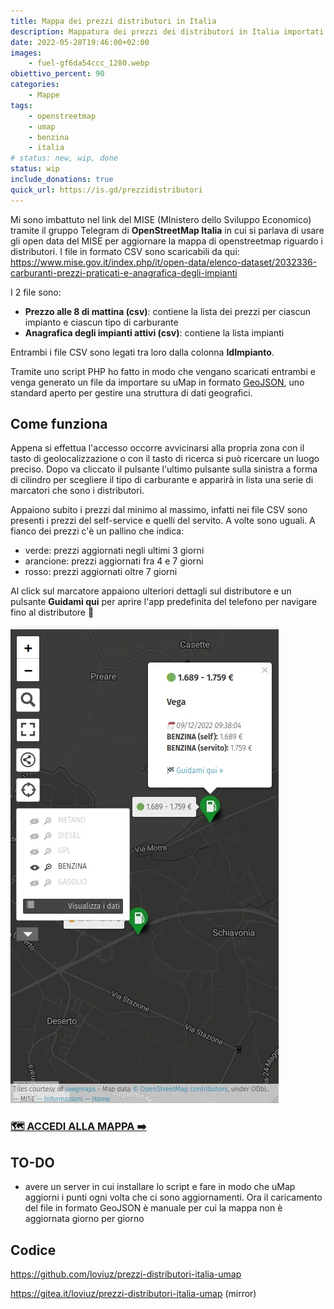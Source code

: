 ```yaml
---
title: Mappa dei prezzi distributori in Italia
description: Mappatura dei prezzi dei distributori in Italia importati dai dati ufficiali del MISE (MInistero dello Sviluppo Economico) dal formato CSV
date: 2022-05-28T19:46:00+02:00
images:
    - fuel-gf6da54ccc_1280.webp
obiettivo_percent: 90
categories:
    - Mappe
tags:
    - openstreetmap
    - umap
    - benzina
    - italia
# status: new, wip, done
status: wip
include_donations: true
quick_url: https://is.gd/prezzidistributori
---
```


Mi sono imbattuto nel link del MISE (MInistero dello Sviluppo Economico) tramite il gruppo Telegram di **OpenStreetMap Italia** in cui si parlava di usare gli open data del MISE per aggiornare la mappa di openstreetmap riguardo i distributori.
I file in formato CSV sono scaricabili da qui: https://www.mise.gov.it/index.php/it/open-data/elenco-dataset/2032336-carburanti-prezzi-praticati-e-anagrafica-degli-impianti

I 2 file sono:
- **Prezzo alle 8 di mattina (csv)**: contiene la lista dei prezzi per ciascun impianto e ciascun tipo di carburante
- **Anagrafica degli impianti attivi (csv)**: contiene la lista impianti

Entrambi i file CSV sono legati tra loro dalla colonna **IdImpianto**.

Tramite uno script PHP ho fatto in modo che vengano scaricati entrambi e venga generato un file da importare su uMap in formato [GeoJSON](https://geojson.org/), uno standard aperto per gestire una struttura di dati geografici.


## Come funziona
Appena si effettua l'accesso occorre avvicinarsi alla propria zona con il tasto di geolocalizzazione o con il tasto di ricerca si può ricercare un luogo preciso. Dopo va cliccato il pulsante l'ultimo pulsante sulla sinistra a forma di cilindro per scegliere il tipo di carburante e apparirà in lista una serie di marcatori che sono i distributori.

Appaiono subito i prezzi dal minimo al massimo, infatti nei file CSV sono presenti i prezzi del self-service e quelli del servito. A volte sono uguali. A fianco dei prezzi c'è un pallino che indica:
- verde: prezzi aggiornati negli ultimi 3 giorni
- arancione: prezzi aggiornati fra 4 e 7 giorni
- rosso: prezzi aggiornati oltre 7 giorni

Al click sul marcatore appaiono ulteriori dettagli sul distributore e un pulsante **Guidami qui** per aprire l'app predefinita del telefono per navigare fino al distributore 🙌

![Mappa mobile](mappa-mobile.webp)


### [🗺️ ACCEDI ALLA MAPPA ➡️ ](https://umap.openstreetmap.fr/it/map/prezzi-distributori-italia_769756)

## TO-DO
- avere un server in cui installare lo script e fare in modo che uMap aggiorni i punti ogni volta che ci sono aggiornamenti. Ora il caricamento del file in formato GeoJSON è manuale per cui la mappa non è aggiornata giorno per giorno

## Codice
https://github.com/loviuz/prezzi-distributori-italia-umap

https://gitea.it/loviuz/prezzi-distributori-italia-umap (mirror)